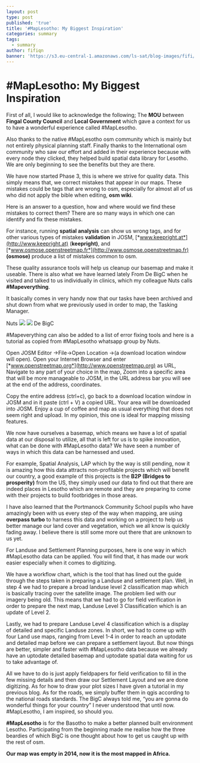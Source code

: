 ```yaml
---
layout: post
type: post
published: 'true'
title: '#MapLesotho: My Biggest Inspiration'
categories: summary
tags:
  - summary
author: fifiqn
banner: 'https://s3.eu-central-1.amazonaws.com/ls-sat/blog-images/fifi/fifi-blog.jpg'
---
```

\#MapLesotho: My Biggest Inspiration
===================================

First of all, I would like to acknowledge the following; The **MOU** between **Fingal County Council** and **Local Government** which gave a context for us to have a wonderful experience called \#MapLesotho. 

Also thanks to the native \#MapLesotho osm community which is mainly but not entirely physical planning staff. Finally thanks to the International osm community who saw our effort and added in their experience because with every node they clicked, they helped build spatial data library for Lesotho. We are only beginning to see the benefits but they are there.

We have now started Phase 3, this is where we strive for quality data. This simply means that, we correct mistakes that appear in our maps. These mistakes could be tags that are wrong to osm, especially for almost all of us who did not apply the bible when editing, **osm wiki**. 

Here is an answer to a question, how and where would we find these mistakes to correct them? There are so many ways in which one can identify and fix these mistakes. 

For instance, running **spatial analysis** can show us wrong tags, and for other various types of mistakes **validation** in JOSM, [*www.keepright.at*](http://www.keepright.at) (**keepright)**, and [*www.osmose.openstreetmap.fr*](http://www.osmose.openstreetmap.fr) **(osmose)** produce a list of mistakes common to osm. 

These quality assurance tools will help us cleanup our basemap and make it useable. There is also what we have learned lately From De BigC when he visited and talked to us individually in clinics, which my colleague Nuts calls **\#Mapeverything**. 

It basically comes in very handy now that our tasks have been archived and shut down from what we previously used in order to map, the Tasking Manager.

Nuts ![](https://s3.eu-central-1.amazonaws.com/ls-sat/blog-images/fifi/nuts.jpg) ![](https://s3.eu-central-1.amazonaws.com/ls-sat/blog-images/fifi/debigc.jpg) De BigC

\#Mapeverything can also be added to a list of error fixing tools and here is a tutorial as copied from \#MapLesotho whatsapp group by Nuts. 

Open JOSM Editor →File→Open Location →(a download location window will open). Open your Internet Browser and enter [*www.openstreetmap.org*](http://www.openstreetmap.org) as URL, Navigate to any part of your choice in the map, Zoom into a specific area that will be more manageable to JOSM, in the URL address bar you will see at the end of the address, coordinates. 

Copy the entire address (ctrl+c), go back to a download location window in JOSM and in it paste (ctrl + V) a copied URL. Your area will be downloaded into JOSM. Enjoy a cup of coffee and map as usual everything that does not seem right and upload. In my opinion, this one is ideal for mapping missing features.

We now have ourselves a basemap, which means we have a lot of spatial data at our disposal to utilize, all that is left for us is to spike innovation, what can be done with \#MapLesotho data? We have seen a number of ways in which this data can be harnessed and used. 

For example, Spatial Analysis, LAP which by the way is still pending, now it is amazing how this data attracts non-profitable projects which will benefit our country, a good example of this projects is the **B2P (Bridges to prosperity)** from the US, they simply used our data to find out that there are indeed places in Lesotho which are remote and they are preparing to come with their projects to build footbridges in those areas. 

I have also learned that the Portmanock Community School pupils who have amazingly been with us every step of the way when mapping, are using **overpass turbo** to harness this data and working on a project to help us better manage our land cover and vegetation, which we all know is quickly fading away. I believe there is still some more out there that are unknown to us yet.

<span id="_59078fnc0wds" class="anchor"></span>For Landuse and Settlement Planning purposes, here is one way in which \#MapLesotho data can be applied. You will find that, it has made our work easier especially when it comes to digitizing. 

We have a workflow chart, which is the tool that has lined out the guide through the steps taken in preparing a Landuse and settlement plan. Well, in step 4 we had to prepare a broad landuse level 2 classification map which is basically tracing over the satellite image. The problem lied with our imagery being old. This means that we had to go for field verification in order to prepare the next map, Landuse Level 3 Classification which is an update of Level 2. 

Lastly, we had to prepare Landuse Level 4 classification which is a display of detailed and specific Landuse zones. In short, we had to come up with four Land use maps, ranging from Level 1-4 in order to reach an uptodate and detailed map before we can prepare a settlement layout. But now things are better, simpler and faster with \#MapLesotho data because we already have an uptodate detailed basemap and uptodate spatial data waiting for us to take advantage of. 

All we have to do is just apply fieldpapers for field verification to fill in the few missing details and then draw our Settlement Layout and we are done digitizing. As for how to draw your plot sizes I have given a tutorial in my previous blog. As for the roads, we simply buffer them in qgis according to the national roads standards. The BigC always told me, “you are gonna do wonderful things for your country” I never understood that until now. \#MapLesotho, I am inspired, so should you.

<span id="_gjdgxs" class="anchor"></span>**\#MapLesotho** is for the Basotho to make a better planned built environment Lesotho. Participating from the beginning made me realise how the three beardies of which BigC is one thought about how to get us caught up with the rest of osm. 

**Our map was empty in 2014, now it is the most mapped in Africa.**




